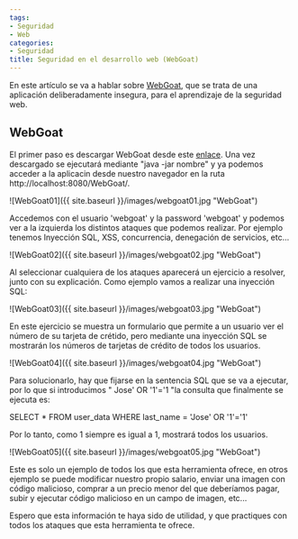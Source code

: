 ```yaml
---
tags:
- Seguridad
- Web
categories:
- Seguridad
title: Seguridad en el desarrollo web (WebGoat)
---
```


En este artículo se va a hablar sobre [WebGoat](https://www.owasp.org/index.php/Category:OWASP_WebGoat_Project), que se trata de una aplicación deliberadamente insegura, para el aprendizaje de la seguridad web.

## WebGoat

El primer paso es descargar WebGoat desde este [enlace](https://github.com/WebGoat/WebGoat/releases). Una vez descargado se ejecutará mediante "java -jar nombre" y ya podemos acceder a la aplicacin desde nuestro navegador en la ruta http://localhost:8080/WebGoat/.

![WebGoat01]({{ site.baseurl }}/images/webgoat01.jpg "WebGoat")

Accedemos con el usuario 'webgoat' y la password 'webgoat' y podemos ver a la izquierda los distintos ataques que podemos realizar. Por ejemplo tenemos Inyección SQL, XSS, concurrencia, denegación de servicios, etc...

![WebGoat02]({{ site.baseurl }}/images/webgoat02.jpg "WebGoat")

Al seleccionar cualquiera de los ataques aparecerá un ejercicio a resolver, junto con su explicación. Como ejemplo vamos a realizar una inyección SQL:

![WebGoat03]({{ site.baseurl }}/images/webgoat03.jpg "WebGoat")

En este ejercicio se muestra un formulario que permite a un usuario ver el número de su tarjeta de crétido, pero mediante una inyección SQL se mostrarán los números de tarjetas de crédito de todos los usuarios.

![WebGoat04]({{ site.baseurl }}/images/webgoat04.jpg "WebGoat")

Para solucionarlo, hay que fijarse en la sentencia SQL que se va a ejecutar, por lo que si introducimos " Jose' OR '1'='1 "la consulta que finalmente se ejecuta es:

SELECT * FROM user_data WHERE last_name = 'Jose' OR '1'='1'

Por lo tanto, como 1 siempre es igual a 1, mostrará todos los usuarios.

![WebGoat05]({{ site.baseurl }}/images/webgoat05.jpg "WebGoat")

Este es solo un ejemplo de todos los que esta herramienta ofrece, en otros ejemplo se puede modificar nuestro propio salario, enviar una imagen con código malicioso, comprar a un precio menor del que deberíamos pagar, subir y ejecutar código malicioso en un campo de imagen, etc...

Espero que esta información te haya sido de utilidad, y que practiques con todos los ataques que esta herramienta te ofrece.
